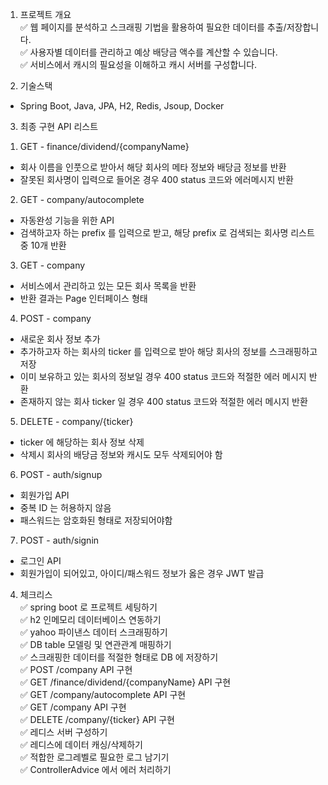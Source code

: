 1. 프로젝트 개요<br>
✅ 웹 페이지를 분석하고 스크래핑 기법을 활용하여 필요한 데이터를 추출/저장합니다.<br>
✅ 사용자별 데이터를 관리하고 예상 배당금 액수를 계산할 수 있습니다.<br>
✅ 서비스에서 캐시의 필요성을 이해하고 캐시 서버를 구성합니다.


2. 기술스택
- Spring Boot, Java, JPA, H2, Redis, Jsoup, Docker


3. 최종 구현 API 리스트
1) GET - finance/dividend/{companyName}
- 회사 이름을 인풋으로 받아서 해당 회사의 메타 정보와 배당금 정보를 반환
- 잘못된 회사명이 입력으로 들어온 경우 400 status 코드와 에러메시지 반환

2) GET - company/autocomplete
- 자동완성 기능을 위한 API
- 검색하고자 하는 prefix 를 입력으로 받고, 해당 prefix 로 검색되는 회사명 리스트 중 10개 반환

3) GET - company
- 서비스에서 관리하고 있는 모든 회사 목록을 반환
- 반환 결과는 Page 인터페이스 형태

4) POST - company
- 새로운 회사 정보 추가
- 추가하고자 하는 회사의 ticker 를 입력으로 받아 해당 회사의 정보를 스크래핑하고 저장
- 이미 보유하고 있는 회사의 정보일 경우 400 status 코드와 적절한 에러 메시지 반환
- 존재하지 않는 회사 ticker 일 경우 400 status 코드와 적절한 에러 메시지 반환

5) DELETE - company/{ticker}
- ticker 에 해당하는 회사 정보 삭제
- 삭제시 회사의 배당금 정보와 캐시도 모두 삭제되어야 함

6) POST - auth/signup
- 회원가입 API
- 중복 ID 는 허용하지 않음
- 패스워드는 암호화된 형태로 저장되어야함

7) POST - auth/signin
- 로그인 API
- 회원가입이 되어있고, 아이디/패스워드 정보가 옳은 경우 JWT 발급


4. 체크리스<br>
✅ spring boot 로 프로젝트 세팅하기<br>
✅ h2 인메모리 데이터베이스 연동하기<br>
✅ yahoo 파이낸스 데이터 스크래핑하기<br>
✅ DB table 모델링 및 연관관계 매핑하기<br>
✅ 스크래핑한 데이터를 적절한 형태로 DB 에 저장하기<br>
✅ POST /company API 구현<br>
✅ GET /finance/dividend/{companyName} API 구현<br>
✅ GET /company/autocomplete API 구현<br>
✅ GET /company API 구현<br>
✅ DELETE /company/{ticker} API 구현<br>
✅ 레디스 서버 구성하기<br>
✅ 레디스에 데이터 캐싱/삭제하기<br>
✅ 적합한 로그레벨로 필요한 로그 남기기<br>
✅ ControllerAdvice 에서 에러 처리하기<br>
